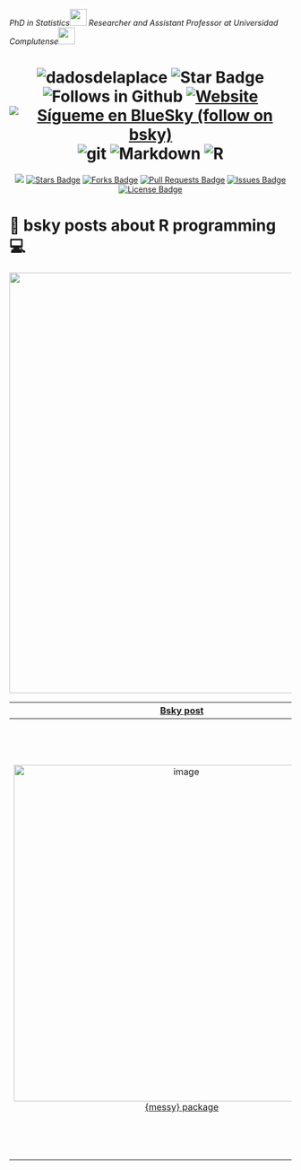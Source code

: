 
<p><em>PhD in Statistics<img src="https://media.giphy.com/media/fYSnHlufseco8Fh93Z/giphy.gif" width="30"> Researcher and Assistant Professor at Universidad Complutense<img src="https://media.giphy.com/media/WUlplcMpOCEmTGBtBW/giphy.gif" width="30"> 
</em></p>

<h1 align="center">
<img src="https://komarev.com/ghpvc/?username=dadosdelaplace&label=Profile%20views&color=blue&style=plastic" alt="dadosdelaplace">
<img src="https://img.shields.io/static/v1?label=%F0%9F%8C%9F&message=If%20Useful&style=style=flat&color=BC4E99" alt="Star Badge"/>
<img src="https://img.shields.io/github/followers/dadosdelaplace?label=Follow&style=social" alt="Follows in Github"/>
<a href="https://javieralvarezliebana.es/"><img src="https://img.shields.io/badge/Website-46a2f1.svg?&style=flat-square&logo=Google-Chrome&logoColor=white&link=https://javieralvarezliebana.es/" alt="Website"/></a>
<a href="https://bsky.app/profile/dadosdelaplace.bsky.social"> <img src="https://img.shields.io/badge/-Bluesky-3686f7?style=flat&logo=icloud&logoColor=white"
            alt="Sígueme en BlueSky (follow on bsky)"></a>
<img src="https://img.shields.io/badge/-Git-F05032?style=for-the-badge&logo=git&logoColor=white" alt="git">
<img src="https://img.shields.io/badge/markdown-%23000000.svg?style=for-the-badge&logo=markdown&logoColor=white" alt="Markdown">
<img src="https://img.shields.io/badge/r-%23276DC3.svg?style=for-the-badge&logo=r&logoColor=white" alt="R">
</h1>

<div align="center">
<a href="https://github.com/dadosdelaplace/bsky/pulse" alt="Activity"><img src="https://img.shields.io/github/commit-activity/m/dadosdelaplace/bsky"/></a>
<a href="https://github.com/dadosdelaplace/bsky/stargazers"><img src="https://img.shields.io/github/stars/dadosdelaplace/bsky" alt="Stars Badge"/></a>
<a href="https://github.com/dadosdelaplace/bsky/network/members"><img src="https://img.shields.io/github/forks/dadosdelaplace/bsky" alt="Forks Badge"/></a>
<a href="https://github.com/dadosdelaplace/bsky/pulls"><img src="https://img.shields.io/github/issues-pr/dadosdelaplace/bsky" alt="Pull Requests Badge"/></a>
<a href="https://github.com/dadosdelaplace/bsky/issues"><img src="https://img.shields.io/github/issues/dadosdelaplace/bsky" alt="Issues Badge"/></a>
<a href="https://github.com/dadosdelaplace/docencia/blob/master/LICENSE"><img src="https://img.shields.io/github/license/dadosdelaplace/docencia?color=2b9348" alt="License Badge"/></a>
</div>

<h1 align="left">🦋 bsky posts about R programming 💻</h1>

<a href="https://javieralvarezliebana.es/bsky/R-posts"><img width = "750" src="https://github.com/user-attachments/assets/fe328a79-d1c5-4edc-a12a-5e7c5b1c1915">

| Bsky post | About | Slides | Material |
|:----------------:|:-------------------:|:--------:|:--------:|
| <img width="600" alt="image" src="https://github.com/user-attachments/assets/71beb302-3396-40d8-aa45-964646b2bd44"> <br> [{messy} package](https://javieralvarezliebana.es/bsky/R-posts/messy-R-package)  | Estropeando adrede datasets. El **paquete {messy} (de Nicola Rennie) nos permite como docentes poder «ensuciar» bases de datos** con el objetivo de que practicar con datasets defectuosos. También puede ser útil para desarrolladores de software (como beta-tester).<br><br>Deliberately messing up datasets. The **{messy} package (by Nicola Rennie) allows us as teachers to «mess up» datasets**. It can also be useful for software developers (as beta testers). | 👨🏻‍🏫 [Slides - diapositivas](https://javieralvarezliebana.es/docencia/R-datascience/diapos) |  |
